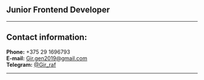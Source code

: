 ## Junior Frontend Developer
***
## Contact information:  
__Phone:__ +375 29 1696793  
__E-mail:__ Gir.gen2019@gmail.com  
__Telegram:__ [@Gir_raf](https://t.me/Gir_raf)
***